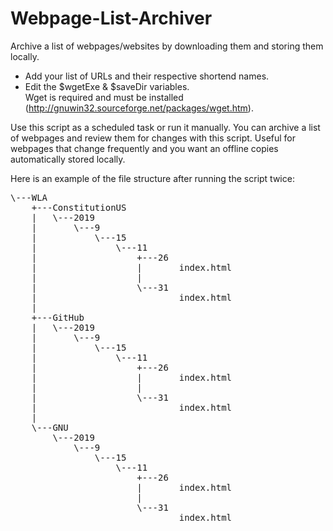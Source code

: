 # Webpage-List-Archiver
Archive a list of webpages/websites by downloading them and storing them locally.
* Add your list of URLs and their respective shortend names.
* Edit the $wgetExe & $saveDir variables.  
Wget is required and must be installed (http://gnuwin32.sourceforge.net/packages/wget.htm).

Use this script as a scheduled task or run it manually. You can archive a list of webpages and review them for changes with this script. Useful for webpages that change frequently and you want an offline copies automatically stored locally.


Here is an example of the file structure after running the script twice:

<pre>\---WLA
    +---ConstitutionUS
    |   \---2019
    |       \---9
    |           \---15
    |               \---11
    |                   +---26
    |                   |       index.html
    |                   |       
    |                   \---31
    |                           index.html
    |                           
    +---GitHub
    |   \---2019
    |       \---9
    |           \---15
    |               \---11
    |                   +---26
    |                   |       index.html
    |                   |       
    |                   \---31
    |                           index.html
    |                           
    \---GNU
        \---2019
            \---9
                \---15
                    \---11
                        +---26
                        |       index.html
                        |       
                        \---31
                                index.html</pre>
                                
